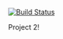 [![Build Status](https://travis-ci.org/rpmonteiro/project_2_flyaway.svg?branch=master)](https://travis-ci.org/rpmonteiro/project_2_flyaway)

Project 2!